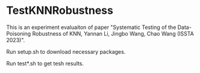 # TestKNNRobustness

This is an experiment evaluaiton of paper "Systematic Testing of the Data-Poisoning Robustness of KNN, Yannan Li, Jingbo Wang, Chao Wang (ISSTA 2023)".

Run setup.sh to download necessary packages.

Run test*.sh to get tesh results.
